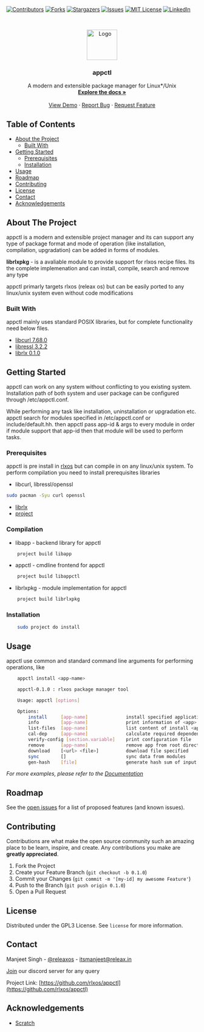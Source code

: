<!--
*** Thanks for checking out this README Template. If you have a suggestion that would
*** make this better, please fork the repo and create a pull request or simply open
*** an issue with the tag "enhancement".
*** Thanks again! Now go create something AMAZING! :D
-->





<!-- PROJECT SHIELDS -->
<!--
*** I'm using markdown "reference style" links for readability.
*** Reference links are enclosed in brackets [ ] instead of parentheses ( ).
*** See the bottom of this document for the declaration of the reference variables
*** for contributors-url, forks-url, etc. This is an optional, concise syntax you may use.
*** https://www.markdownguide.org/basic-syntax/#reference-style-links
-->
[![Contributors][contributors-shield]][contributors-url]
[![Forks][forks-shield]][forks-url]
[![Stargazers][stars-shield]][stars-url]
[![Issues][issues-shield]][issues-url]
[![MIT License][license-shield]][license-url]
[![LinkedIn][linkedin-shield]][linkedin-url]



<!-- PROJECT LOGO -->
<br />
<p align="center">
  <a href="https://github.com/rlxos/appctl.git">
    <img src="images/logo.png" alt="Logo" width="80" height="80">
  </a>

  <h3 align="center">appctl</h3>

  <p align="center">
    A modern and extensible package manager for Linux*/Unix
    <br />
    <a href="https://github.com/rlxos/appctl"><strong>Explore the docs »</strong></a>
    <br />
    <br />
    <a href="https://github.com/rlxos/appctl">View Demo</a>
    ·
    <a href="https://github.com/rlxos/appctl/issues">Report Bug</a>
    ·
    <a href="https://github.com/rlxos/appctl/issues">Request Feature</a>
  </p>
</p>



<!-- TABLE OF CONTENTS -->
## Table of Contents

* [About the Project](#about-the-project)
  * [Built With](#built-with)
* [Getting Started](#getting-started)
  * [Prerequisites](#prerequisites)
  * [Installation](#installation)
* [Usage](#usage)
* [Roadmap](#roadmap)
* [Contributing](#contributing)
* [License](#license)
* [Contact](#contact)
* [Acknowledgements](#acknowledgements)



<!-- ABOUT THE PROJECT -->
## About The Project

<!-- [![Product Name Screen Shot][product-screenshot]](https://example.com) -->
appctl is a modern and extensible project manager and its can support any type of package format and mode of operation (like installation, compilation, upgradation) can be added in forms of modules.

**librlxpkg** - is a avaliable module to provide support for rlxos recipe files. Its the complete implemenation and can install, compile, search and remove any type

appctl primarly targets rlxos (releax os) but can be easily ported to any linux/unix system even without code modifications

### Built With
appctl mainly uses standard POSIX libraries, but for complete functionality need below files.
* [libcurl 7.68.0](https://curl.haxx.se/libcurl/)
* [libressl 3.2.2](https://www.libressl.org/)
* [librlx 0.1.0](https://github.com/rlxos/librlx)



<!-- GETTING STARTED -->
## Getting Started

appctl can work on any system without conflicting to you existing system. Installation path of both system and user package can be configured through /etc/appctl.conf.

While performing any task like installation, uninstallation or upgradation etc. appctl search for modules specified in /etc/appctl.conf or include/default.hh. then appctl pass app-id & args to every module in order if module support that app-id then that module will be used to perform tasks.

### Prerequisites

appctl is pre install in [rlxos](https://releax.in/) but can compile in on any linux/unix system. To perform compilation you need to install prerequisites libraries 
* libcurl, libressl/openssl
```bash
sudo pacman -Syu curl openssl
```
* [librlx](https://github.com/rlxos/librlx)
* [project](https://github.com/itsmanjeet/project)

### Compilation
* libapp - backend library for appctl
```bash
    project build libapp
```

* appctl - cmdline frontend for appctl
```bash
    project build libappctl
```

* librlxpkg - module implementation for appctl
```bash
    project build librlxpkg
```

### Installation
``` bash
    sudo project do install
```

<!-- USAGE EXAMPLES -->
## Usage
appctl use common and standard command line arguments for performing operations, like
```bash
    appctl install <app-name>
```

```bash
    appctl-0.1.0 : rlxos package manager tool

    Usage: appctl [options]

    Options:
        install     [app-name] 		        install specified application from app-id
        info        [app-name] 		        print information of <app>
        list-files  [app-name] 		        list content of install <app>
        cal-dep     [app-name] 		        calculate required dependencies of <app>
        verify-config [section.variable]    print configuration file
        remove      [app-name] 		        remove app from root directory
        download    [<url> <file>] 		    download file specified
        sync        [] 		                sync data from modules
        gen-hash    [file] 		            generate hash sum of input file
```

_For more examples, please refer to the [Documentation](https://github.com/rlxos/appctl/docs/appctl.html)_



<!-- ROADMAP -->
## Roadmap

See the [open issues](https://github.com/rlxos/appctl/issues) for a list of proposed features (and known issues).



<!-- CONTRIBUTING -->
## Contributing

Contributions are what make the open source community such an amazing place to be learn, inspire, and create. Any contributions you make are **greatly appreciated**.

1. Fork the Project
2. Create your Feature Branch (`git checkout -b 0.1.0`)
3. Commit your Changes (`git commit -m '[my-id] my awesome Feature'`)
4. Push to the Branch (`git push origin 0.1.0`)
5. Open a Pull Request



<!-- LICENSE -->
## License

Distributed under the GPL3 License. See `license` for more information.



<!-- CONTACT -->
## Contact
Manjeet Singh - [@releaxos](https://twitter.com/releaxos) - itsmanjeet@releax.in

[Join](https://discord.gg/TXTxDTYcdg) our discord server for any query


Project Link: [https://github.com/rlxos/appctl](https://github.com/rlxos/appctl)



<!-- ACKNOWLEDGEMENTS -->
## Acknowledgements
* [Scratch](https://github.com/venomlinux/scratchpkg)





<!-- MARKDOWN LINKS & IMAGES -->
<!-- https://www.markdownguide.org/basic-syntax/#reference-style-links -->
[contributors-shield]: https://img.shields.io/github/contributors/rlxos/appctl.svg?style=flat-square
[contributors-url]: https://github.com/rlxos/appctl/graphs/contributors
[forks-shield]: https://img.shields.io/github/forks/rlxos/appctl.svg?style=flat-square
[forks-url]: https://github.com/rlxos/appctl/network/members
[stars-shield]: https://img.shields.io/github/stars/rlxos/appctl.svg?style=flat-square
[stars-url]: https://github.com/rlxos/appctl/stargazers
[issues-shield]: https://img.shields.io/github/issues/rlxos/appctl.svg?style=flat-square
[issues-url]: https://github.com/rlxos/appctl/issues
[license-shield]: https://img.shields.io/github/license/rlxos/appctl.svg?style=flat-square
[license-url]: https://github.com/rlxos/appctl/blob/master/license
[linkedin-shield]: https://img.shields.io/badge/-LinkedIn-black.svg?style=flat-square&logo=linkedin&colorB=555
[linkedin-url]: https://linkedin.com/in/releax

